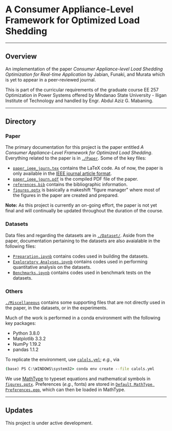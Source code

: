 
# A Consumer Appliance-Level Framework for Optimized Load Shedding

---

## Overview

An implementation of the paper
*Consumer Appliance-level Load Shedding Optimization for Real-time Application*
by
Jabian, Funaki, and Murata
which is yet to appear in a peer-reviewed journal.

This is part of the curricular requirements of the graduate course
EE 257 Optimization in Power Systems
offered by Mindanao State University - Iligan Institute of Technology
and handled by Engr. Abdul Aziz G. Mabaning.

---

## Directory

### Paper

The primary documentation for this project is the paper entitled
*A Consumer Appliance-Level Framework for Optimized Load Shedding*.
Everything related to the paper is in [`./Paper`](./Paper/).
Some of the key files:

- [`paper_ieee_journ.tex`](./Paper/paper_ieee_journ.tex)
  contains the LaTeX code.
  As of now, the paper is only available in the
  [IEEE journal article format](https://journals.ieeeauthorcenter.ieee.org/create-your-ieee-journal-article/authoring-tools-and-templates/tools-for-ieee-authors/ieee-article-templates/).
- [`paper_ieee_journ.pdf`](./Paper/paper_ieee_journ.pdf)
  is the compiled PDF file of the paper.
- [`references.bib`](./Paper/references.bib)
  contains the bibliographic information.
- [`figures.pptx`](./Paper/figures.pptx)
  is basically a makeshift "figure manager" where most of the figures in the paper are created and prepared.

**Note:** As this project is currently an on-going effort,
the paper is not yet final and will continually be updated throughout the duration of the course.

### Datasets

Data files and regarding the datasets are in [`./Dataset/`](./Dataset/).
Aside from the paper, documentation pertaining to the datasets are also avaialable in the following files:

- [`Preparation.ipynb`](./Dataset/Preparation.ipynb)
  contains codes used in building the datasets.
- [`Exploratory Analyses.ipynb`](./Dataset/Exploratory%20Analyses.ipynb)
  contains codes used in performing quantitative analysis on the datasets.
- [`Benchmarks.ipynb`](./Dataset/Benchmarks.ipynb)
  contains codes used in benchmark tests on the datasets.

### Others

[`./Miscellaneous`](./Miscellaneous) contains some supporting files
that are not directly used in the paper, in the datasets, or in the experiments.

Much of the work is performed in a conda environment with the following key packages:

- Python 3.8.0
- Matplotlib 3.3.2
- NumPy 1.19.2
- pandas 1.1.2

To replicate the environment, use [`calols.yml`](./Miscellaneous/calols.yml);
*e.g.*, via

```.cmd
(base) PS C:\WINDOWS\system32> conda env create --file calols.yml
```

We use [MathType](http://www.wiris.com/mathtype) to typeset equations
and mathematical symbols in [`figures.pptx`](./Paper/figures.pptx).
Preferences (*e.g.*, fonts) are stored in
[`Default MathType Preferences.eqp`](./Miscellaneous/Default%20MathType%20Preferences.eqp),
which can then be loaded in MathType.

---

## Updates

This project is under active development.

<!-- ## Paper

Lorem ipsum

For specific questions about the paper, please contact
<a href="mailto:christian.cahig@g.msuiit.edu.ph">Christian Cahig</a>.

--- -->
